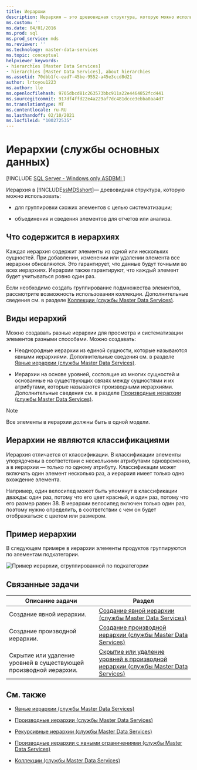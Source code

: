 ```yaml
---
title: Иерархии
description: Иерархия — это древовидная структура, которую можно использовать для группирования схожих элементов и консолидации и суммирования элементов для отчетов и анализа в Master Data Services.
ms.custom: ''
ms.date: 04/01/2016
ms.prod: sql
ms.prod_service: mds
ms.reviewer: ''
ms.technology: master-data-services
ms.topic: conceptual
helpviewer_keywords:
- hierarchies [Master Data Services]
- hierarchies [Master Data Services], about hierarchies
ms.assetid: 70dbb1fc-ead7-45be-9552-a45e3ccd8d21
author: lrtoyou1223
ms.author: lle
ms.openlocfilehash: 9705dbcd81c263573bbc911a22e4464852fcd441
ms.sourcegitcommit: 917df4ffd22e4a229af7dc481dcce3ebba0aa4d7
ms.translationtype: MT
ms.contentlocale: ru-RU
ms.lasthandoff: 02/10/2021
ms.locfileid: "100272535"
---
```

# <a name="hierarchies-master-data-services"></a>Иерархии (службы основных данных)

[!INCLUDE [SQL Server - Windows only ASDBMI  ](../includes/applies-to-version/sql-windows-only-asdbmi.md)]

  Иерархия в [!INCLUDE[ssMDSshort](../includes/ssmdsshort-md.md)]— древовидная структура, которую можно использовать:  
  
-   для группировки схожих элементов с целью систематизации;  
  
-   объединения и сведения элементов для отчетов или анализа.  
  
## <a name="what-hierarchies-contain"></a>Что содержится в иерархиях  
 Каждая иерархия содержит элементы из одной или нескольких сущностей. При добавлении, изменении или удалении элемента все иерархии обновляются. Это гарантирует, что данные будут точными во всех иерархиях. Иерархии также гарантируют, что каждый элемент будет учитываться ровно один раз.  
  
 Если необходимо создать группирование подмножества элементов, рассмотрите возможность использования коллекции. Дополнительные сведения см. в разделе [Коллекции (службы Master Data Services)](../master-data-services/collections-master-data-services.md).  
  
## <a name="kinds-of-hierarchies"></a>Виды иерархий  
 Можно создавать разные иерархии для просмотра и систематизации элементов разными способами. Можно создавать:  
  
-   Неоднородные иерархии из единой сущности, которые называются явными иерархиями. Дополнительные сведения см. в разделе [Явные иерархии (службы Master Data Services)](../master-data-services/explicit-hierarchies-master-data-services.md).  
  
-   Иерархии на основе уровней, состоящие из многих сущностей и основанные на существующих связях между сущностями и их атрибутами, которые называются производными иерархиями. Дополнительные сведения см. в разделе [Производные иерархии (службы Master Data Services)](../master-data-services/derived-hierarchies-master-data-services.md).  
  
> [!NOTE]  
>  Все элементы в иерархии должны быть в одной модели.  
  
## <a name="hierarchies-are-not-taxonomies"></a>Иерархии не являются классификациями  
 Иерархия отличается от классификации. В классификации элементы упорядочены в соответствии с несколькими атрибутами одновременно, а в иерархии — только по одному атрибуту. Классификации может включать один элемент несколько раз, а иерархия имеет только одно вхождение элемента.  
  
 Например, один велосипед может быть упомянут в классификации дважды: один раз, потому что его цвет красный, и один раз, потому что его размер равен 38. В иерархии велосипед включен только один раз, поэтому нужно определить, в соответствии с чем он будет отображаться: с цветом или размером.  
  
## <a name="hierarchy-example"></a>Пример иерархии  
 В следующем примере в иерархии элементы продуктов группируются по элементам подкатегории.  
  
 ![Пример иерархии, сгруппированной по подкатегории](../master-data-services/media/mds-conc-hierarchy.gif "Пример иерархии, сгруппированной по подкатегории")  
  
## <a name="related-tasks"></a>Связанные задачи  
  
|Описание задачи|Раздел|  
|----------------------|-----------|  
|Создание явной иерархии.|[Создание явной иерархии (службы Master Data Services)](../master-data-services/create-an-explicit-hierarchy-master-data-services.md)|  
|Создание производной иерархии.|[Создание производной иерархии (службы Master Data Services)](../master-data-services/create-a-derived-hierarchy-master-data-services.md)|  
|Скрытие или удаление уровней в существующей производной иерархии.|[Скрытие или удаление уровней в производной иерархии (службы Master Data Services)](../master-data-services/hide-or-delete-levels-in-a-derived-hierarchy-master-data-services.md)|  
  
## <a name="related-content"></a>См. также  
  
-   [Явные иерархии (службы Master Data Services)](../master-data-services/explicit-hierarchies-master-data-services.md)  
  
-   [Производные иерархии (службы Master Data Services)](../master-data-services/derived-hierarchies-master-data-services.md)  
  
-   [Рекурсивные иерархии (службы Master Data Services)](../master-data-services/recursive-hierarchies-master-data-services.md)  
  
-   [Производные иерархии с явными ограничениями (службы Master Data Services)](../master-data-services/derived-hierarchies-with-explicit-caps-master-data-services.md)  
  
-   [Коллекции (службы Master Data Services)](../master-data-services/collections-master-data-services.md)  
  
  
